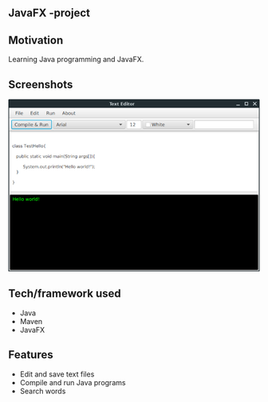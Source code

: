 
## JavaFX -project

## Motivation 
Learning Java programming and JavaFX.

## Screenshots 
![Text Editor](images/text_editor.png)

## Tech/framework used
- Java
- Maven
- JavaFX

## Features
- Edit and save text files
- Compile and run Java programs
- Search words


